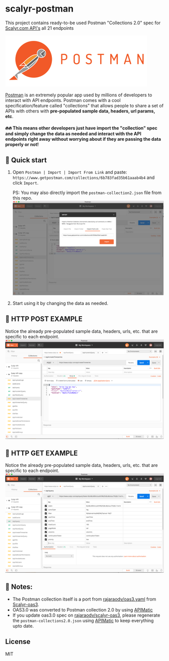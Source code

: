 # scalyr-postman
This project contains ready-to-be used Postman "Collections 2.0" spec for [Scalyr.com API's](https://www.scalyr.com/help/api)  all 21 endpoints 


<img src="images/postman.jpg" />

<a href="https://www.getpostman.com/">Postman</a> is an extremely popular app used by millions of developers to interact with API endpoints. Postman comes with a cool specification/feature called "collections" that allows people to share a set of APIs with others with **pre-populated sample data, headers, url params, etc**. 

#### 🔥🔥  This means other developers just have import the "collection" spec and simply change the data as needed and interact with the API endpoints right away without worrying about if they are passing the data properly or not!


## 🚀 Quick start
1. Open `Postman | Import | Import From Link` and paste: `https://www.getpostman.com/collections/6b783fad35b61aaab4b4` and click `Import`.  

    PS: You may also directly import the `postman-collection2.json` file from this repo.
    <img src="images/import-link.png" />


2. Start using it by changing the data as needed.

## 🌟 HTTP POST EXAMPLE
Notice the already pre-populated sample data, headers, urls, etc. that are specific to each endpoint.
<img src="images/post.png" />

## 🌟 HTTP GET EXAMPLE
Notice the already pre-populated sample data, headers, urls, etc. that are specific to each endpoint.
<img src="images/get.png" />


## 📖 Notes:
- The Postman collection itself is a port from [rajaraodv/oas3.yaml](https://github.com/rajaraodv/scalyr-oas3/blob/master/oas3.yaml) from [Scalyr-oas3](project).
- OAS3.0 was converted to Postman collection 2.0 by using [APIMatic](https://apimatic.io/transformer)
- If you update oas3.0 spec on [rajaraodv/scalyr-oas3](https://github.com/rajaraodv/scalyr-oas3), please regenerate the `postman-collections2.0.json` using [APIMatic](https://apimatic.io/transformer) to keep everything upto date.



## License
MIT